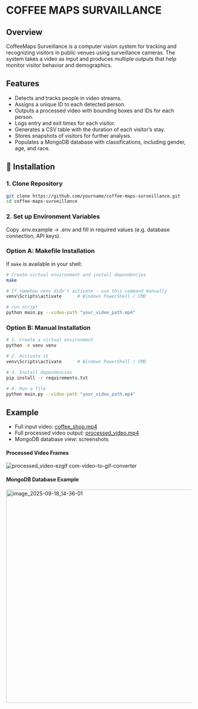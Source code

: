 # COFFEE MAPS SURVAILLANCE

## Overview

CoffeeMaps Surveillance is a computer vision system for tracking and recognizing visitors in public venues using surveillance cameras.
The system takes a video as input and produces multiple outputs that help monitor visitor behavior and demographics.

## Features
- Detects and tracks people in video streams.
- Assigns a unique ID to each detected person.
- Outputs a processed video with bounding boxes and IDs for each person.
- Logs entry and exit times for each visitor.
- Generates a CSV table with the duration of each visitor’s stay.
- Stores snapshots of visitors for further analysis.
- Populates a MongoDB database with classifications, including gender, age, and race.

## 🔧 Installation

### 1. Clone Repository
```bash
git clone https://github.com/yourname/coffee-maps-surveillance.git
cd coffee-maps-surveillance
```

### 2. Set up Environment Variables
Copy .env.example → .env and fill in required values (e.g. database connection, API keys).

### Option A: Makefile Installation

If `make` is available in your shell:

```bash
# Create virtual environment and install dependencies
make

# If somehow venv didn't activate - use this command manually
venv\Scripts\activate      # Windows PowerShell / CMD

# run script
python main.py --video-path "your_video_path.mp4"
```

### Option B: Manual Installation

```bash
# 1. Create a virtual environment
python -m venv venv

# 2. Activate it
venv\Scripts\activate      # Windows PowerShell / CMD

# 3. Install dependencies
pip install -r requirements.txt

# 4. Run a file
python main.py --video-path "your_video_path.mp4"
```

## Example 
- Full input video: [coffee_shop.mp4](https://drive.google.com/file/d/1QMdTmda82vBEIEZ6PZm2rCs_nnOScm8f/view?usp=drive_link)
- Full processed video output: [processed_video.mp4](https://drive.google.com/file/d/1aLn08MSviUF2ECWHG6OjoDBOTfT8Egmc/view?usp=drive_link)
- MongoDB database view: screenshots

#### Processed Video Frames
![processed_video-ezgif com-video-to-gif-converter](https://github.com/user-attachments/assets/b51becb8-d4e7-4e75-815a-c6f5510b820d)
#### MongoDB Database Example
<img width="860" height="577" alt="image_2025-09-18_14-36-01" src="https://github.com/user-attachments/assets/18b864c9-2ecd-428f-9b60-a36bbfa86d89" />

